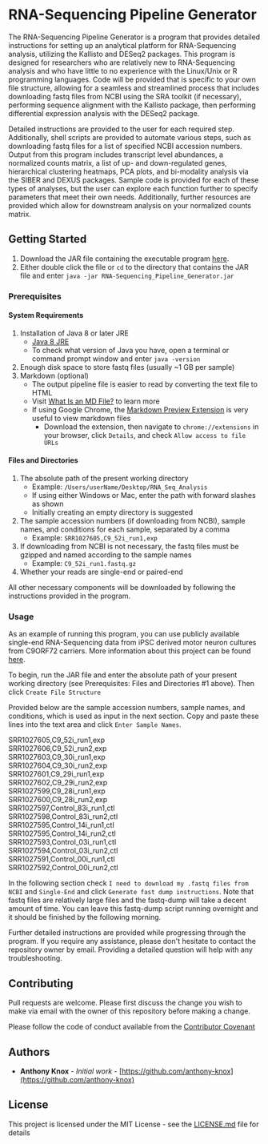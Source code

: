 # RNA-Sequencing Pipeline Generator

The RNA-Sequencing Pipeline Generator is a program that provides detailed instructions for setting up an analytical platform for RNA-Sequencing analysis, utilizing the Kallisto and DESeq2 packages. This program is designed for researchers who are relatively new to RNA-Sequencing analysis and who have little to no experience with the Linux/Unix or R programming languages. Code will be provided that is specific to your own file structure, allowing for a seamless and streamlined process that includes downloading fastq files from NCBI using the SRA toolkit (if necessary), performing sequence alignment with the Kallisto package, then performing differential expression analysis with the DESeq2 package. 

Detailed instructions are provided to the user for each required step. Additionally, shell scripts are provided to automate various steps, such as downloading fastq files for a list of specified NCBI accession numbers. Output from this program includes transcript level abundances, a normalized counts matrix, a list of up- and down-regulated genes, hierarchical clustering heatmaps, PCA plots, and bi-modality analysis via the SIBER and DEXUS packages. Sample code is provided for each of these types of analyses, but the user can explore each function further to specify parameters that meet their own needs. Additionally, further resources are provided which allow for downstream analysis on your normalized counts matrix.

## Getting Started

1. Download the JAR file containing the executable program [here](https://github.com/anthony-knox/rna-sequencing-pipeline-generator/blob/master/RNA-Sequencing_Pipeline_Generator.jar).
2. Either double click the file or `cd` to the directory that contains the JAR file and enter `java -jar RNA-Sequencing_Pipeline_Generator.jar`

### Prerequisites

#### System Requirements

1. Installation of Java 8 or later JRE
	* [Java 8 JRE](https://www.oracle.com/technetwork/java/javase/downloads/jre8-downloads-2133155.html)
	* To check what version of Java you have, open a terminal or command prompt window and enter ```java -version```
2. Enough disk space to store fastq files (usually ~1 GB per sample)
3. Markdown (optional)
	* The output pipeline file is easier to read by converting the text file to HTML
	* Visit [What Is an MD File?](https://www.lifewire.com/md-file-4143558) to learn more
	* If using Google Chrome, the [Markdown Preview Extension](https://chrome.google.com/webstore/detail/markdown-preview/jmchmkecamhbiokiopfpnfgbidieafmd?hl=en) is very useful to view markdown files
		* Download the extension, then navigate to `chrome://extensions` in your browser, click `Details`, and check `Allow access to file URLs`

#### Files and Directories

1. The absolute path of the present working directory
	* Example: `/Users/userName/Desktop/RNA_Seq_Analysis`
	* If using either Windows or Mac, enter the path with forward slashes as shown
	* Initially creating an empty directory is suggested
2. The sample accession numbers (if downloading from NCBI), sample names, and conditions for each sample, separated by a comma
	* Example: `SRR1027605,C9_52i_run1,exp`
3. If downloading from NCBI is not necessary, the fastq files must be gzipped and named according to the sample names
	* Example: `C9_52i_run1.fastq.gz`
4. Whether your reads are single-end or paired-end

All other necessary components will be downloaded by following the instructions provided in the program.

### Usage

As an example of running this program, you can use publicly available single-end RNA-Sequencing data from iPSC derived motor neuron cultures from C9ORF72 carriers. More information about this project can be found [here](https://www.ncbi.nlm.nih.gov/bioproject/PRJNA227155). 

To begin, run the JAR file and enter the absolute path of your present working directory (see Prerequisites: Files and Directories #1 above). Then click `Create File Structure`

Provided below are the sample accession numbers, sample names, and conditions, which is used as input in the next section. Copy and paste these lines into the text area and click `Enter Sample Names`.

SRR1027605,C9\_52i\_run1,exp  
SRR1027606,C9\_52i\_run2,exp  
SRR1027603,C9\_30i\_run1,exp  
SRR1027604,C9\_30i\_run2,exp  
SRR1027601,C9\_29i\_run1,exp  
SRR1027602,C9\_29i\_run2,exp  
SRR1027599,C9\_28i\_run1,exp  
SRR1027600,C9\_28i\_run2,exp  
SRR1027597,Control\_83i\_run1,ctl  
SRR1027598,Control\_83i\_run2,ctl  
SRR1027595,Control\_14i\_run1,ctl  
SRR1027595,Control\_14i\_run2,ctl  
SRR1027593,Control\_03i\_run1,ctl  
SRR1027594,Control\_03i\_run2,ctl  
SRR1027591,Control\_00i\_run1,ctl  
SRR1027592,Control\_00i\_run2,ctl  

In the following section check `I need to download my .fastq files from NCBI` and `Single-End` and click `Generate fast dump instructions`. Note that fastq files are relatively large files and the fastq-dump will take a decent amount of time. You can leave this fastq-dump script running overnight and it should be finished by the following morning.

Further detailed instructions are provided while progressing through the program. If you require any assistance, please don't hesitate to contact the repository owner by email. Providing a detailed question will help with any troubleshooting.

## Contributing

Pull requests are welcome. Please first discuss the change you wish to make via email with the owner of this repository before making a change.

Please follow the code of conduct available from the [Contributor Covenant](https://www.contributor-covenant.org/version/1/4/code-of-conduct.html)

## Authors

* **Anthony Knox** - *Initial work* - [https://github.com/anthony-knox](https://github.com/anthony-knox)

## License

This project is licensed under the MIT License - see the [LICENSE.md](LICENSE.md) file for details

